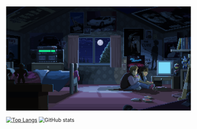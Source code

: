 ![image](https://github.com/NUISTGY/NUISTGY/blob/main/avc.gif)

[![Top Langs](https://github-readme-stats.vercel.app/api/top-langs/?username=NUISTGY&layout=compact&theme=radical&card_width=300)](https://github.com/anuraghazra/github-readme-stats)
![GitHub stats](https://github-readme-stats.vercel.app/api?username=NUISTGY&show_icons=true&theme=radical&line_height=20&include_all_commits=true&count_private=true)
